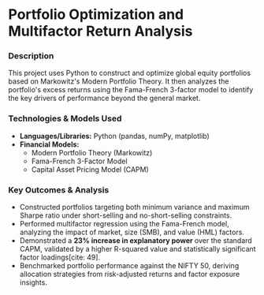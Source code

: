# Portfolio Optimization and Multifactor Return Analysis

### Description
This project uses Python to construct and optimize global equity portfolios based on Markowitz's Modern Portfolio Theory. It then analyzes the portfolio's excess returns using the Fama-French 3-factor model to identify the key drivers of performance beyond the general market.

### Technologies & Models Used
* **Languages/Libraries:** Python (pandas, numPy, matplotlib) 
* **Financial Models:**
    * Modern Portfolio Theory (Markowitz) 
    * Fama-French 3-Factor Model
    * Capital Asset Pricing Model (CAPM)

### Key Outcomes & Analysis
* Constructed portfolios targeting both minimum variance and maximum Sharpe ratio under short-selling and no-short-selling constraints.
* Performed multifactor regression using the Fama-French model, analyzing the impact of market, size (SMB), and value (HML) factors.
* Demonstrated a **23% increase in explanatory power** over the standard CAPM, validated by a higher R-squared value and statistically significant factor loadings[cite: 49].
* Benchmarked portfolio performance against the NIFTY 50, deriving allocation strategies from risk-adjusted returns and factor exposure insights.
